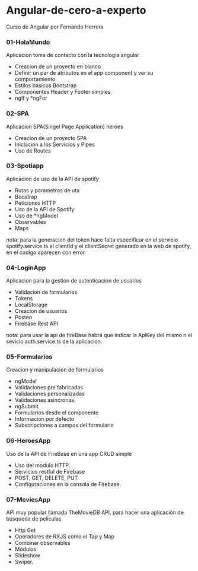 # Angular-de-cero-a-experto
Curso de Angular por Fernando Herrera


### 01-HolaMundo
Aplicacion toma de contacto con la tecnologia angular

* Creacion de un proyecto en blanco
* Definir un par de atributos en el app component y ver su comportamiento
* Estilos basicos Bootstrap
* Componentes Header y Footer simples
* ngIf y *ngFor

### 02-SPA
Aplicacion SPA(Singel Page Application) heroes

* Creacion de un proyecto SPA
* Iniciacion a los Servicios y Pipes
* Uso de Routes

### 03-Spotiapp
Aplicacion de uso de la API de spotify

* Rutas y parametros de uta
* Boostrap
* Peticiones HTTP
* Uso de la API de Spotify
* Uso de *ngModel
* Observables
* Maps

nota: para la generacion del token hace falta especificar en el servicio spotify.service.ts el clientId y el clientSecret generado en la web de spotify, en el codigo aparecen con error.

### 04-LoginApp
Aplicacion para la gestion de autenticacion de usuarios
* Validacion de formularios
* Tokens
* LocalStorage
* Creacion de usuarios
* Posteo
* Firebase Rest API

nota: para usar la api de fireBase habrá que indicar la ApiKey del mismo n el sevicio auth.service.ts de la aplicacion.

### 05-Formularios
Creacion y manipulacion de formularios
* ngModel
* Validaciones pre fabricadas
* Validaciones personalizadas
* Validaciones asincronas
* ngSubmit
* Formularios desde el componente
* Informacion por defecto
* Subscripciones a campos del formulario

### 06-HeroesApp
Uso de la API de FireBase en una app CRUD simple
* Uso del modulo HTTP.
* Servicios restful de Firebase
* POST, GET, DELETE, PUT
* Configuraciones en la consola de Firebase.

### 07-MoviesApp
API muy popular llamada TheMovieDB API, para hacer una aplicación de búsqueda de películas
* Http Get
* Operadores de RXJS como el Tap y Map
* Combinar observables
* Módulos
* Slideshow
* Swiper.